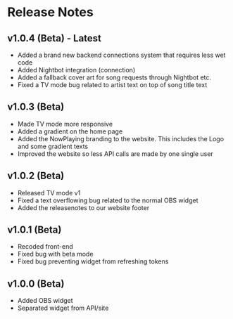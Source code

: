 # Release Notes

## v1.0.4 (Beta) - Latest
- Added a brand new backend connections system that requires less wet code
- Added Nightbot integration (connection)
- Added a fallback cover art for song requests through Nightbot etc.
- Fixed a TV mode bug related to artist text on top of song title text

## v1.0.3 (Beta)
- Made TV mode more responsive
- Added a gradient on the home page
- Added the NowPlaying branding to the website. This includes the Logo and some gradient texts
- Improved the website so less API calls are made by one single user

## v1.0.2 (Beta)
- Released TV mode v1
- Fixed a text overflowing bug related to the normal OBS widget
- Added the releasenotes to our website footer

## v1.0.1 (Beta)
- Recoded front-end
- Fixed bug with beta mode
- Fixed bug preventing widget from refreshing tokens

## v1.0.0 (Beta)
- Added OBS widget
- Separated widget from API/site
